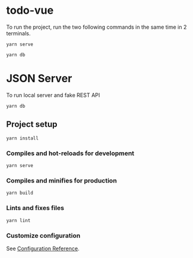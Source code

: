 # todo-vue

To run the project, run the two following commands in the same time in 2 terminals.

```
yarn serve
```

```
yarn db
```

# JSON Server

To run local server and fake REST API

```
yarn db
```

## Project setup

```
yarn install
```

### Compiles and hot-reloads for development

```
yarn serve
```

### Compiles and minifies for production

```
yarn build
```

### Lints and fixes files

```
yarn lint
```

### Customize configuration

See [Configuration Reference](https://cli.vuejs.org/config/).
